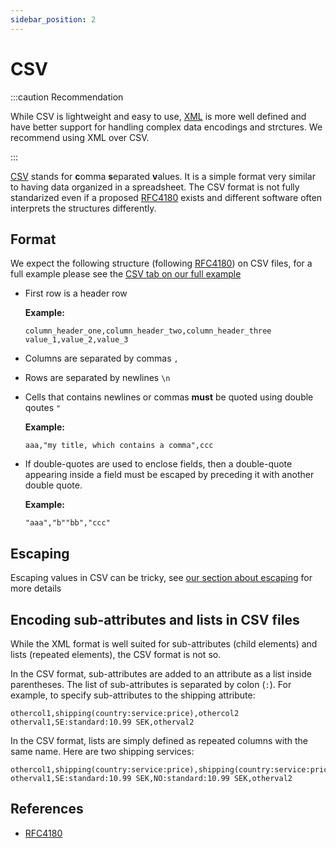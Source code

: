 ```yaml
---
sidebar_position: 2
---
```


# CSV

:::caution Recommendation

While CSV is lightweight and easy to use, [XML](xml.md) is more well defined and have better support for handling complex data encodings and strctures. We recommend using XML over CSV.

:::

[CSV](https://en.wikipedia.org/wiki/Comma-separated_values) stands for **c**omma **s**eparated **v**alues. It is a simple format very similar to having data organized in a spreadsheet. The CSV format is not fully standarized even if a proposed [RFC4180](https://datatracker.ietf.org/doc/html/rfc4180.html) exists and different software often interprets the structures differently.

## Format

We expect the following structure (following  [RFC4180](https://datatracker.ietf.org/doc/html/rfc4180.html)) on CSV files, for a full example please see the [CSV tab on our full example](/examples/offer/all.mdx)

- First row is a header row

   **Example:**
   ```csv
   column_header_one,column_header_two,column_header_three
   value_1,value_2,value_3
   ```

- Columns are separated by commas `,`
- Rows are separated by newlines `\n`
- Cells that contains newlines or commas **must** be quoted using double qoutes `"`
   
   **Example:**
   ```csv
   aaa,"my title, which contains a comma",ccc
   ```

- If double-quotes are used to enclose fields, then a double-quote appearing inside a field must be escaped by preceding it with another double quote.

   **Example:**
   ```csv
   "aaa","b""bb","ccc"
   ```

## Escaping

Escaping values in CSV can be tricky, see [our section about escaping](/advanced/escaping/escape-csv.md) for more details

## Encoding sub-attributes and lists in CSV files
While the XML format is well suited for sub-attributes (child elements) and lists (repeated elements), the CSV format is not so. 

In the CSV format, sub-attributes are added to an attribute as a list inside parentheses. The list of sub-attributes is separated by colon (`:`). For example, to specify sub-attributes to the shipping attribute:

```csv
othercol1,shipping(country:service:price),othercol2
otherval1,SE:standard:10.99 SEK,otherval2
```

In the CSV format, lists are simply defined as repeated columns with the same name. Here are two shipping services:

```csv
othercol1,shipping(country:service:price),shipping(country:service:price),othercol2
otherval1,SE:standard:10.99 SEK,NO:standard:10.99 SEK,otherval2
```

## References

- [RFC4180](https://datatracker.ietf.org/doc/html/rfc4180.html)